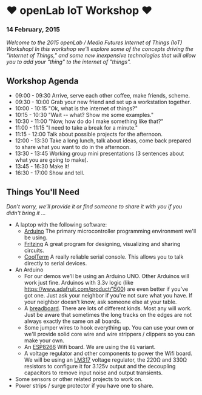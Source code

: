 ❤ openLab IoT Workshop ❤
=========================
### 14 February, 2015

_Welcome to the 2015 openLab / Media Futures Internet of Things (IoT) Workshop! In this workshop we'll explore some of the concepts driving the "Internet of Things," and some new inexpensive technologies that will allow you to add your "thing" to the internet of "things"._

## Workshop Agenda
- 09:00 - 09:30 Arrive, serve each other coffee, make friends, scheme.
- 09:30 - 10:00 Grab your new friend and set up a workstation together.
- 10:00 - 10:15 "Ok, what is the internet of things?"
- 10:15 - 10:30 "Wait -- what? Show me some examples."
- 10:30 - 11:00 "Now, how do do I make something like that?"
- 11:00 - 11:15 "I need to take a break for a minute."
- 11:15 - 12:00 Talk about possible projects for the afternoon.
- 12:00 - 13:30 Take a long lunch, talk about ideas, come back prepared to share what you want to do in the afternoon.
- 13:30 - 13:45 Working group mini presentations (3 sentences about what you are going to make).
- 13:45 - 16:30 Make it!
- 16:30 - 17:00 Show and tell.

## Things You'll Need
_Don't worry, we'll provide it or find someone to share it with you if you didn't bring it ..._
- A laptop with the following software:
    - [Arduino](http://arduino.cc/) The primary microcontroller programming environment we'll be using.
    - [Fritzing](http://fritzing.org/home/) A great program for designing,  visualizing and sharing circuits.
    - [CoolTerm](http://freeware.the-meiers.org/) A really reliable serial console.  This allows you to talk directly to serial devices.
- An Arduino
  - For our demos we'll be using an Arduino UNO.  Other Arduinos will work just fine.  Arduinos with 3.3v logic (like https://www.adafruit.com/product/1500) are even better if you've got one.  Just ask your neighbor if you're not sure what you have.  If your neighbor doesn't know, ask someone else at your table.
  - A [breadboard](https://en.wikipedia.org/wiki/Breadboard).  There are lots of different kinds.  Most any will work.  Just be aware that sometimes the long tracks on the edges are not always exactly the same on all boards.
  - Some jumper wires to hook everything up.  You can use your own or we'll provide solid core wire and wire strippers / clippers so you can make your own.
  - An [ESP8266](http://www.esp8266.com/wiki/doku.php) Wifi board.  We are using the `01` variant.  
  - A voltage regulator and other components to power the Wifi board.  We will be using an [LM317](https://en.wikipedia.org/wiki/LM317) voltage regulator, the 220Ω and 330Ω resistors to configure it for 3.125v output and the decoupling capacitors to remove input noise and output transients.
 - Some sensors or other related projects to work on.
 - Power strips / surge protector if you have one to share.
